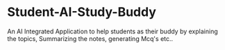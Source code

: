 # Student-AI-Study-Buddy
An AI Integrated Application to  help students as their buddy by explaining the topics, Summarizing the notes, generating Mcq's etc..
